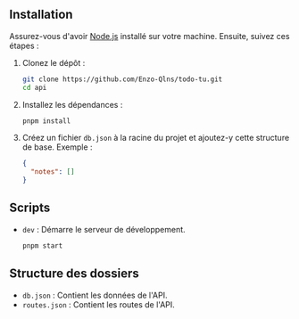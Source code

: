 ## Installation

Assurez-vous d'avoir [Node.js](https://nodejs.org/) installé sur votre machine. Ensuite, suivez ces étapes :

1. Clonez le dépôt :

   ```sh
   git clone https://github.com/Enzo-Qlns/todo-tu.git
   cd api
   ```

2. Installez les dépendances :

   ```sh
   pnpm install
   ```

3. Créez un fichier `db.json` à la racine du projet et ajoutez-y cette structure de base. Exemple :
   ```json
   {
     "notes": []
   }
   ```

## Scripts

- `dev` : Démarre le serveur de développement.
  ```sh
  pnpm start
  ```

## Structure des dossiers

- `db.json` : Contient les données de l'API.
- `routes.json` : Contient les routes de l'API.
